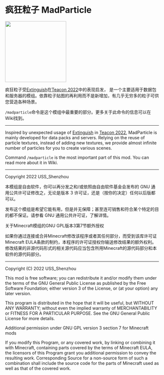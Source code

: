 # 疯狂粒子 MadParticle
<img src="https://github.com/USS-Shenzhou/MadParticle/blob/master/src/main/resources/madparticle.png" width="200">

疯狂粒子受[Extinguish](https://www.curseforge.com/minecraft/mc-mods/extinguish-by-uss_shenzhou)在[Teacon 2022](https://www.teacon.cn/2022/index)中的表现启发，
是一个主要适用于数据包和服务器的模组。依靠粒子贴图的再利用而不是新增加，有几乎无穷多的粒子可供您营造各种场景。

`/madparticle`命令是这个模组中最重要的部分。更多关于此命令的信息可以在Wiki找到。

---

Inspired by unexpected usage of [Extinguish](https://www.curseforge.com/minecraft/mc-mods/extinguish-by-uss_shenzhou) in [Teacon 2022](https://www.teacon.cn/2022/index), 
MadParticle is mainly developed for data packs and servers. Relying on the reuse of particle textures, instead of adding new textures, we provide almost infinite 
number of particles for you to create various scenes.

Command `/madparticle` is the most important part of this mod. You can read more about it in Wiki.

---

Copyright 2022 USS_Shenzhou

本模组是自由软件，你可以再分发之和/或依照由自由软件基金会发布的 GNU 通用公共许可证修改之，无论是版本 3 许可证，还是（按你的决定）任何以后版都可以。

发布这个模组是希望它能有用，但是并无保障；甚至连可销售和符合某个特定的目的都不保证。请参看 GNU 通用公共许可证，了解详情。

关于Minecraft模组的GNU GPL版本3第7节额外授权

如果你通过连接或合并Minecraft修改该程序或者其任何部分，而受到该库许可证Minecraft EULA条款的制约，本程序的许可证授权你输送修改结果的额外权利。修改结果的非源代码形式的相关源代码应当包含所用Minecraft的源代码部分和本软件的源代码部分。

---

Copyright (C) 2022 USS_Shenzhou

This mod is free software; you can redistribute it and/or modify them under the terms of the GNU General Public License as published by the Free Software Foundation; either version 3 of the License, or (at your option) any later version.

This program is distributed in the hope that it will be useful, but WITHOUT ANY WARRANTY; without even the implied warranty of MERCHANTABILITY or FITNESS FOR A PARTICULAR PURPOSE. See the GNU General Public License for more details.

Additional permission under GNU GPL version 3 section 7 for Minecraft mods

If you modify this Program, or any covered work, by linking or combining it with Minecraft, containing parts covered by the terms of Minecraft EULA, the licensors of this Program grant you additional permission to convey the resulting work. Corresponding Source for a non-source form of such a combination shall include the source code for the parts of Minecraft used as well as that of the covered work.

